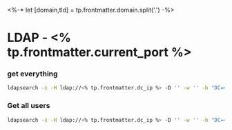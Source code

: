 <%-* let [domain,tld] = tp.frontmatter.domain.split('.') -%>
# LDAP - <% tp.frontmatter.current_port %>
### get everything
```bash
ldapsearch -x -H ldap://<% tp.frontmatter.dc_ip %> -D '' -w '' -b "DC=<% domain %>,DC=<% tld %>" > <% tp.frontmatter.dc_ip %>_ldap.txt
```

### Get all users
```bash
ldapsearch -x -H ldap://<% tp.frontmatter.dc_ip %> -D '' -w '' -b "DC=<% domain %>,DC=<% tld %>"  '(objectClass=person)' > <% tp.frontmatter.dc_ip %>_ldap_users.txt
```
